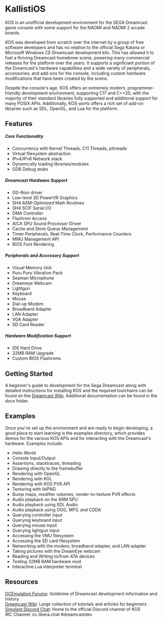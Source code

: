 # KallistiOS

KOS is an unofficial development environment for the SEGA Dreamcast game console with some support for the NAOMI and NAOMI 2 arcade boards.  

KOS was developed from scratch over the internet by a group of free software developers and has no relation to the official Sega Katana or Microsoft Windows CE Dreamcast development kits. This has allowed it to fuel a thriving Dreamcast homebrew scene, powering many commercial releases for the platform over the years. It supports a signficiant portion of the Dreamcast's hardware capabilities and a wide variety of peripherals, accessories, and add-ons for the console, including custom hardware modifications that have been created by the scene. 

Despite the console's age, KOS offers an extremely modern, programmer-friendly development environment, supporting C17 and C++20, with the majority of their standard libraries fully supported and additional support for many POSIX APIs. Additionally, KOS-ports offers a rich set of add-on libraries such as SDL, OpenGL, and Lua for the platform. 

## Features
##### Core Functionality
* Concurrency with Kernel Threads, C11 Threads, pthreads
* Virtual filesystem abstraction 
* IPv4/IPv6 Network stack
* Dynamically loading libraries/modules
* GDB Debug stubs

##### Dreamcast Hardware Support
* GD-Rom driver
* Low-level 3D PowerVR Graphics 
* SH4 ASM-Optimized Math Routines
* SH4 SCIF Serial I/O
* DMA Controller 
* Flashrom Access 
* AICA SPU Sound Processor Driver
* Cache and Store Queue Management
* Timer Peripherals, Real-Time Clock, Performance Counters
* MMU Management API 
* BIOS Font Rendering

##### Peripherals and Accessory Support
* Visual Memory Unit
* Puru Puru Vibration Pack
* Seaman Microphone
* Dreameye Webcam
* Lightgun 
* Keyboard
* Mouse
* Dial-up Modem
* Broadband Adapter
* LAN Adapter
* VGA Adapter
* SD Card Reader

##### Hardware Modification Support
* IDE Hard Drive
* 32MB RAM Upgrade
* Custom BIOS Flashroms

## Getting Started 
A beginner's guide to development for the Sega Dreamcast along with detailed instructions for installing KOS and the required toolchains can be found on the  [Dreamcast Wiki](https://dreamcast.wiki/Getting_Started_with_Dreamcast_development). Additional documentation can be found in the docs folder. 

## Examples 
Once you've set up the environment and are ready to begin developing, a good place to start learning is the examples directory, which provides demos for the various KOS APIs and for interacting with the Dreamcast's hardware. Examples include:
- Hello World
- Console Input/Output
- Assertions, stacktraces, threading
- Drawing directly to the framebuffer
- Rendering with OpenGL
- Rendering with KGL
- Rendering with KOS PVR API
- Texturing with libPNG
- Bump maps, modifier volumes, render-to-texture PVR effects
- Audio playback on the ARM SPU
- Audio playback using SDL Audio
- Audio playback using OGG, MP3, and CDDA
- Querying controller input
- Querying keyboard input
- Querying mouse input
- Querying lightgun input
- Accessing the VMU filesystem
- Accessing the SD card filesystem
- Networking with the modem, broadband adapter, and LAN adapter
- Taking pictures with the DreamEye webcam
- Reading and Writing to/from ATA devices
- Testing 32MB RAM hardware mod
- Interactive Lua interpreter terminal

## Resources
[DCEmulation Forums](http://dcemulation.org/phpBB/viewforum.php?f=29): Goldmine of Dreamcast development information and history  
[Dreamcast Wiki](http://dreamcast.wiki): Large collection of tutorials and articles for beginners  
[Simulant Discord Chat](https://discord.gg/bpDZHT78PA): Home to the official Discord channel of KOS  
IRC Channel: irc.libera.chat #dreamcastdev 

